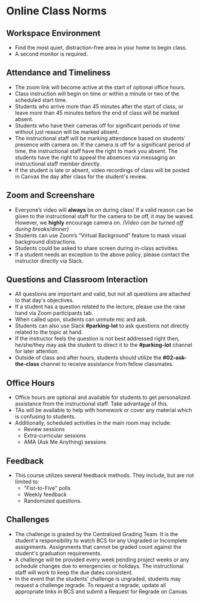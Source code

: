 # Online Class Norms

## Workspace Environment

- Find the most quiet, distraction-free area in your home to begin class.
- A second monitor is required.

## Attendance and Timeliness

- The zoom link will become active at the start of optional office hours.
- Class instruction will begin on time or within a minute or two of the scheduled start time.
- Students who arrive more than 45 minutes after the start of class, or leave more than 45 minutes before the end of class will be marked absent.
- Students who have their cameras off for significant periods of time without just reason will be marked absent.
- The instructional staff will be marking attendance based on students' presence with camera on. If the camera is off for a significant period of time, the instructional staff have the right to mark you absent. The students have the right to appeal the absences via messaging an instructional staff member directly.
- If the student is late or absent, video recordings of class will be posted in Canvas the day after class for the student's review.

## Zoom and Screenshare

- Everyone’s video will **always** be on during class! If a valid reason can be given to the instructional staff for the camera to be off, it may be waived. However, we **highly** encourage camera on. _(Video can be turned off during breaks/dinner)_
- Students can use Zoom’s “Virtual Background” feature to mask visual background distractions.
- Students could be asked to share screen during in-class activities.
- If a student needs an exception to the above policy, please contact the instructor directly via Slack.

## Questions and Classroom Interaction

- All questions are important and valid, but not all questions are attached to that day's objectives.
- If a student has a question related to the lecture, please use the raise hand via Zoom participants tab.
- When called upon, students can unmute mic and ask.
- Students can also use Slack **#parking-lot** to ask questions not directly related to the topic at hand.
- If the instructor feels the question is not best addressed right then, he/she/they may ask the student to direct it to the **#parking-lot** channel for later attention.
- Outside of class and after hours, students should utilize the **#02-ask-the-class** channel to receive assistance from fellow classmates.

## Office Hours

- Office hours are optional and available for students to get personalized assistance from the instructional staff. Take advantage of this.
- TAs will be available to help with homework or cover any material which is confusing to students.
- Additionally, scheduled activities in the main room may include:
  - Review sessions
  - Extra-curricular sessions
  - AMA (Ask Me Anything) sessions

## Feedback

- This course utilizes several feedback methods. They include, but are not limited to:
  - "Fist-to-Five" polls
  - Weekly feedback
  - Randomized questions.

## Challenges

- The challenge is graded by the Centralized Grading Team. It is the student's responsibility to watch BCS for any Ungraded or Incomplete assignments. Assignments that cannot be graded count against the student's graduation requirements.
- A challenge will be provided every week pending project weeks or any schedule changes due to emergencies or holidays. The instructional staff will work to keep the due dates consistent.
- In the event that the students' challenge is ungraded, students may request a challenge regrade. To request a regrade, update all appropriate links in BCS and submit a Request for Regrade on Canvas.
